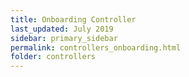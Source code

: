 ```yaml
---
title: Onboarding Controller
last_updated: July 2019
sidebar: primary_sidebar
permalink: controllers_onboarding.html
folder: controllers
---
```

